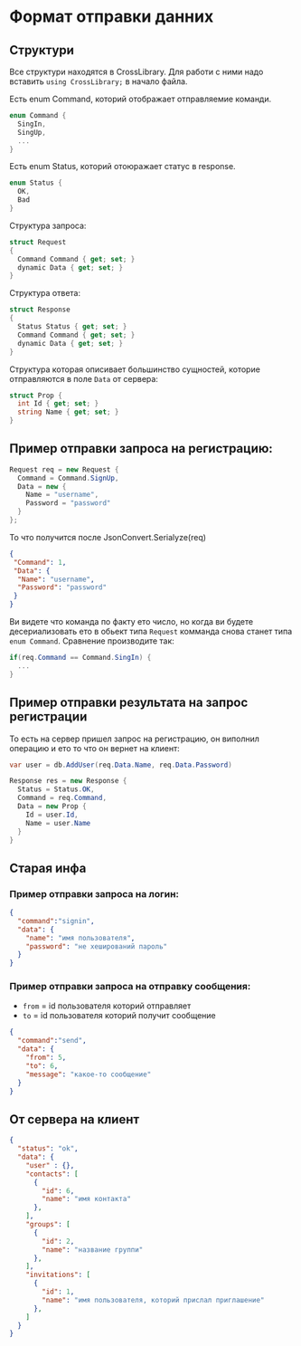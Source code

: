 # Формат отправки данних

## Структури
Все структури находятся в CrossLibrary. Для работи с ними надо вставить `using CrossLibrary;` в начало файла.

Есть enum Command, которий отображает отправляемие команди. 
```cs
enum Command {
  SingIn,
  SingUp,
  ...
}
```

Есть enum Status, которий отоюражает статус в response.
```cs
enum Status {
  OK,
  Bad
}
```

Структура запроса:
```cs
struct Request
{
  Command Command { get; set; }
  dynamic Data { get; set; }
}
```

Структура ответа:
```cs
struct Response
{
  Status Status { get; set; }
  Command Command { get; set; }
  dynamic Data { get; set; }
}
```

Структура которая описивает большинство сущностей, которие отправляются в поле `Data` от сервера:
```cs
struct Prop {
  int Id { get; set; }
  string Name { get; set; }
}
``` 


## Пример отправки запроса на регистрацию:

```cs
Request req = new Request {
  Command = Command.SignUp,
  Data = new {
    Name = "username",
    Password = "password"
  } 
};
```

То что получится после JsonConvert.Serialyze(req)
```json
{
 "Command": 1,
 "Data": {
  "Name": "username",
  "Password": "password"
 }
}
```
Ви видете что команда по факту ето число, но когда ви будете десериализовать ето в обьект типа `Request` комманда снова станет типа `enum Command`. Сравнение производите так:
```cs
if(req.Command == Command.SingIn) {
  ...
}
```

## Пример отправки результата на запрос регистрации 
То есть на сервер пришел запрос на регистрацию, он виполнил операцию и ето то что он вернет на клиент:
  
```cs
var user = db.AddUser(req.Data.Name, req.Data.Password)

Response res = new Response {
  Status = Status.OK,
  Command = req.Command,
  Data = new Prop {
    Id = user.Id,
    Name = user.Name
  }  
}
```

## Старая инфа

### Пример отправки запроса на логин: 
```json
{
  "command":"signin",
  "data": {
    "name": "имя пользователя",
    "password": "не хеширований пароль"
  }
}
```

### Пример отправки запроса на отправку сообщения:

- `from` = id пользователя которий отправляет
- `to` = id пользователя которий получит сообщение

```json
{
  "command":"send",
  "data": {
    "from": 5, 
    "to": 6,
    "message": "какое-то сообщение"
  }
}
```


## От сервера на клиент
```json
{
  "status": "ok",
  "data": {
    "user" : {},
    "contacts": [
      {
        "id": 6,
        "name": "имя контакта"
      },
    ],
    "groups": [
      {
        "id": 2,
        "name": "название группи"
      },
    ],
    "invitations": [
      {
        "id": 1,
        "name": "имя пользователя, которий прислал приглашение"
      },
    ]
  }
}
```
